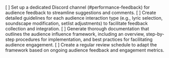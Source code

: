 [ ] Set up a dedicated Discord channel (#performance-feedback) for audience feedback to streamline suggestions and comments.
[ ] Create detailed guidelines for each audience interaction type (e.g., lyric selection, soundscape modification, setlist adjustments) to facilitate feedback collection and integration.
[ ] Generate thorough documentation that outlines the audience influence framework, including an overview, step-by-step procedures for implementation, and best practices for facilitating audience engagement.
[ ] Create a regular review schedule to adapt the framework based on ongoing audience feedback and engagement metrics.